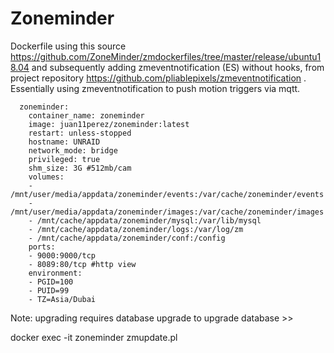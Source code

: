 # Zoneminder

Dockerfile using this source https://github.com/ZoneMinder/zmdockerfiles/tree/master/release/ubuntu18.04 and subsequently adding zmeventnotification (ES)
without hooks, from project repository https://github.com/pliablepixels/zmeventnotification .
Essentially using zmeventnotification to push motion triggers via mqtt.

```
  zoneminder:
    container_name: zoneminder
    image: juan11perez/zoneminder:latest
    restart: unless-stopped
    hostname: UNRAID
    network_mode: bridge
    privileged: true
    shm_size: 3G #512mb/cam
    volumes:
    - /mnt/user/media/appdata/zoneminder/events:/var/cache/zoneminder/events
    - /mnt/user/media/appdata/zoneminder/images:/var/cache/zoneminder/images
    - /mnt/cache/appdata/zoneminder/mysql:/var/lib/mysql
    - /mnt/cache/appdata/zoneminder/logs:/var/log/zm  
    - /mnt/cache/appdata/zoneminder/conf:/config
    ports:
    - 9000:9000/tcp
    - 8089:80/tcp #http view
    environment:
    - PGID=100
    - PUID=99
    - TZ=Asia/Dubai   
```


Note: upgrading requires database upgrade to upgrade database >>

docker exec -it zoneminder zmupdate.pl
